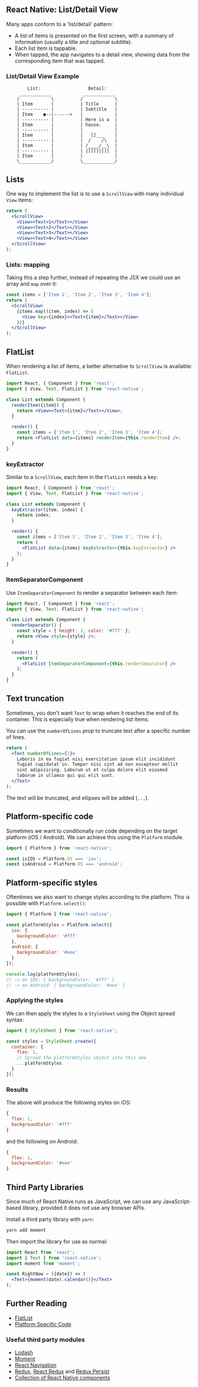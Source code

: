 ## React Native: List/Detail View

Many apps conform to a 'list/detail' pattern:

- A list of items is presented on the first screen, with a summary of information (usually a title and optional subtitle).
- Each list item is tappable.
- When tapped, the app navigates to a detail view, showing data from the corresponding item that was tapped.

<!-- break -->

### List/Detail View Example

```
        List:                  Detail:
     ____________            ____________
    /            \          /            \
    | Item       |          | Title      |
    | ---------- |          | Subtitle   |
    | Item    ●--|------>   |            |
    | ---------- |          | Here is a  |
    | Item       |          | house.     |
    | ---------- |          |            |
    | Item       |          |   []___    |
    | ---------- |          |  /    /\   |
    | Item       |          | /____/__\  |
    | ---------- |          | |[][]||||  |
    | Item       |          |            |
    \____________/          \____________/

```

<!-- break -->

## Lists

One way to implement the list is to use a `ScrollView` with many individual `View` items:

``` jsx
return (
  <ScrollView>
    <View><Text>1</Text></View>
    <View><Text>2</Text></View>
    <View><Text>3</Text></View>
    <View><Text>4</Text></View>
  </ScrollView>
);
```

<!-- break -->

### Lists: mapping

Taking this a step further, instead of repeating the JSX we could use an array and `map` over it:

``` jsx
const items = ['Item 1', 'Item 2', 'Item 3', 'Item 4'];
return (
  <ScrollView>
    {items.map((item, index) => (
      <View key={index}><Text>{item}</Text></View>
    ))}
  </ScrollView>
);
```

<!-- break -->

## FlatList

When rendering a list of items, a better alternative to `ScrollView` is available: `FlatList`.

``` jsx
import React, { Component } from 'react';
import { View, Text, FlatList } from 'react-native';

class List extends Component {
  renderItem({item}) {
    return <View><Text>{item}</Text></View>;
  }

  render() {
    const items = ['Item 1', 'Item 2', 'Item 3', 'Item 4'];
    return <FlatList data={items} renderItem={this.renderItem} />;
  }
}
```

<!-- break -->

### keyExtractor

Similar to a `ScrollView`, each item in the `FlatList` needs a key:

``` jsx
import React, { Component } from 'react';
import { View, Text, FlatList } from 'react-native';

class List extends Component {
  keyExtractor(item, index) {
    return index;
  }

  render() {
    const items = ['Item 1', 'Item 2', 'Item 3', 'Item 4'];
    return (
      <FlatList data={items} keyExtractor={this.keyExtractor} />
    );
  }
}
```
<!-- break -->

### ItemSeparatorComponent

Use `ItemSeparatorComponent` to render a separator between each item:

``` jsx
import React, { Component } from 'react';
import { View, Text, FlatList } from 'react-native';

class List extends Component {
  renderSeparator() {
    const style = { height: 1, color: '#777' };
    return <View style={style} />;
  }

  render() {
    return (
      <FlatList ItemSeparatorComponent={this.renderSeparator} />
    );
  }
}
```

<!-- break -->

## Text truncation

Sometimes, you don't want `Text` to wrap when it reaches the end of its container. This is especially true when rendering list items.

You can use the `numberOfLines` prop to truncate text after a specific number of lines.

``` jsx
return (
  <Text numberOfLines={1}>
    Laboris in ea fugiat nisi exercitation ipsum elit incididunt
    fugiat cupidatat in. Tempor nisi sint ad non excepteur mollit
    sint adipisicing. Laborum ut et culpa dolore elit eiusmod
    laborum in ullamco qui qui elit sunt.
  </Text>
);
```

The text will be truncated, and ellipses will be added (`...`).

<!-- break -->

## Platform-specific code

Sometimes we want to conditionally run code depending on the target platform (iOS / Android). We can achieve this using the `Platform` module.

``` js
import { Platform } from 'react-native';

const isIOS = Platform.OS === 'ios';
const isAndroid = Platform.OS === 'android';
```

<!-- break -->

## Platform-specific styles

Oftentimes we also want to change styles according to the platform. This is possible with `Platform.select()`:

``` js
import { Platform } from 'react-native';

const platformStyles = Platform.select({
  ios: {
    backgroundColor: '#fff'
  },
  android: {
    backgroundColor: '#eee'
  }
});

console.log(platformStyles);
// -> on iOS: { backgroundColor: '#fff' }
// -> on Android: { backgroundColor: '#eee' }
```

<!-- break -->

### Applying the styles

We can then apply the styles to a `StyleSheet` using the Object spread syntax:

``` js
import { StyleSheet } from 'react-native';

const styles = StyleSheet.create({
  container: {
    flex: 1,
    // Spread the platformStyles object into this one
    ...platformStyles
  }
});
```

<!-- break -->

### Results

The above will produce the following styles on iOS:

``` js
{
  flex: 1,
  backgroundColor: '#fff'
}
```

and the following on Android:

``` js
{
  flex: 1,
  backgroundColor: '#eee'
}
```

<!-- break -->

## Third Party Libraries

Since much of React Native runs as JavaScript, we can use any JavaScript-based library, provided it does not use any browser APIs.

Install a third party library with `yarn`:

``` bash
yarn add moment
```

Then import the library for use as normal:

``` jsx
import React from 'react';
import { Text } from 'react-native';
import moment from 'moment';

const RightNow = ({date}) => (
  <Text>{moment(date).calendar()}</Text>
);
```

<!-- break -->

## Further Reading

- [FlatList](https://facebook.github.io/react-native/docs/flatlist.html)
- [Platform Specific Code](https://facebook.github.io/react-native/docs/platform-specific-code.html)

### Useful third party modules

- [Lodash](https://lodash.com)
- [Moment](https://moment.com)
- [React Navigation](https://reactnavigation.org)
- [Redux](https://redux.js.org/), [React Redux](https://github.com/reactjs/react-redux) and [Redux Persist](https://github.com/rt2zz/redux-persist)
- [Collection of React Native components](http://www.awesome-react-native.com/#components)